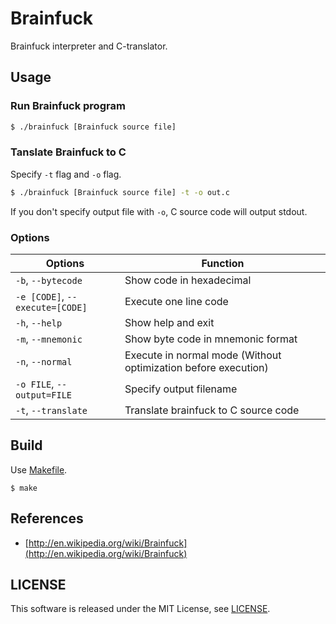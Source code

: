 Brainfuck
=========

Brainfuck interpreter and C-translator.


## Usage

### Run Brainfuck program

```sh
$ ./brainfuck [Brainfuck source file]
```

### Tanslate Brainfuck to C

Specify ```-t``` flag and ```-o``` flag.

```sh
$ ./brainfuck [Brainfuck source file] -t -o out.c
```

If you don't specify output file with ```-o```, C source code will output
stdout.

### Options

Options                                 | Function
----------------------------------------|---------------------------------------------------------------
```-b```, ```--bytecode```              | Show code in hexadecimal
```-e [CODE]```, ```--execute=[CODE]``` | Execute one line code
```-h```, ```--help```                  | Show help and exit
```-m```, ```--mnemonic```              | Show byte code in mnemonic format
```-n```, ```--normal```                | Execute in normal mode (Without optimization before execution)
```-o FILE```, ```--output=FILE```      | Specify output filename
```-t```, ```--translate```             | Translate brainfuck to C source code


## Build

Use [Makefile](Makefile).

```
$ make
```


## References

- [http://en.wikipedia.org/wiki/Brainfuck](http://en.wikipedia.org/wiki/Brainfuck)


## LICENSE

This software is released under the MIT License, see [LICENSE](LICENSE).
